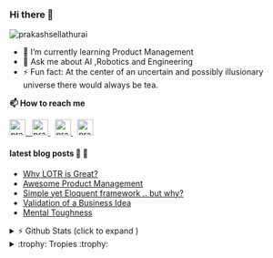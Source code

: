 ### Hi there 👋 

<img src="https://komarev.com/ghpvc/?username=prakashsellathurai" alt="prakashsellathurai" /> 


- 🌱 I’m currently learning Product Management
- 💬 Ask me about AI ,Robotics and Engineering
- ⚡ Fun fact: At the center of an uncertain and possibly illusionary universe there would always be tea.

<strong>📫 How to reach me </strong>


<p >
  <a href="https://www.prakashsellathurai.com">
  <img  alt="prakashsellathurai | Website" width="28" height="28" src="https://img.icons8.com/ios/50/000000/domain.png" />
  &nbsp;
  </a>
  <a href="https://dev.to/prakashsellathurai">
    <img src="https://d2fltix0v2e0sb.cloudfront.net/dev-badge.svg" alt="prakashsellathurai's DEV Profile" height="28" width="28">
  </a>
   &nbsp;
  <a href="https://www.linkedin.com/in/prakashsellathurai/">
 <img  alt="prakashsellathurai | LinkedIn" width="28" height="28"  src="https://img.icons8.com/fluent/48/000000/linkedin.png" />
   </a>
 &nbsp;
  <a href="https://twitter.com/prakash1729brt">
 <img  alt="prakash1729brt | Twitter" width="28" height="28" src="https://img.icons8.com/color/50/000000/twitter.png" />
  </a>

 </p>
 
#### latest blog posts :scroll: :scroll:
<!-- BLOG-POST-LIST:START -->
- [Why LOTR is Great?](https://www.prakashsellathurai.com/blog/2020/10/14/Why-lotr-is-great)
- [Awesome Product Management](https://www.prakashsellathurai.com/blog/2020/10/03/awesome-product-management)
- [Simple yet Eloquent framework .. but why?](https://www.prakashsellathurai.com/blog/2020/09/22/simple-yet-eloquent-framework-but-why)
- [Validation of a Business Idea](https://www.prakashsellathurai.com/blog/2020/01/17/idea-validation)
- [Mental Toughness](https://www.prakashsellathurai.com/blog/2018/04/11/mental-toughness)
<!-- BLOG-POST-LIST:END -->


<details>
 <summary> ⚡  Github Stats (click to expand )</summary>
 

<br>

<!--Waka readme workflow https://github.com/anmol098/waka-readme-stats/-->
<!--START_SECTION:waka-->
![Lines of code](https://img.shields.io/badge/From%20Hello%20World%20I%27ve%20Written-1.6%20million%20lines%20of%20code-blue)

**🐱 My Github Data** 

> 🏆 5 Contributions in the Year 2021
 > 
> 📦 368.9 kB Used in Github's Storage 
 > 
> 💼 Opted to Hire
 > 
> 📜 96 Public Repositories 
 > 
> 🔑 10 Private Repositories  
 > 
**I'm an Early 🐤** 

```text
🌞 Morning    58 commits     ██░░░░░░░░░░░░░░░░░░░░░░░   8.36% 
🌆 Daytime    395 commits    ██████████████░░░░░░░░░░░   56.92% 
🌃 Evening    199 commits    ███████░░░░░░░░░░░░░░░░░░   28.67% 
🌙 Night      42 commits     █░░░░░░░░░░░░░░░░░░░░░░░░   6.05%

```
📅 **I'm Most Productive on Saturday** 

```text
Monday       107 commits    ███░░░░░░░░░░░░░░░░░░░░░░   15.42% 
Tuesday      103 commits    ███░░░░░░░░░░░░░░░░░░░░░░   14.84% 
Wednesday    89 commits     ███░░░░░░░░░░░░░░░░░░░░░░   12.82% 
Thursday     53 commits     ██░░░░░░░░░░░░░░░░░░░░░░░   7.64% 
Friday       70 commits     ██░░░░░░░░░░░░░░░░░░░░░░░   10.09% 
Saturday     182 commits    ██████░░░░░░░░░░░░░░░░░░░   26.22% 
Sunday       90 commits     ███░░░░░░░░░░░░░░░░░░░░░░   12.97%

```


📊 **This Week I Spent My Time On** 

```text
```

**I Mostly Code in JavaScript** 

```text
JavaScript               12 repos            ██████░░░░░░░░░░░░░░░░░░░   26.67% 
Jupyter Notebook         10 repos            █████░░░░░░░░░░░░░░░░░░░░   22.22% 
Python                   9 repos             █████░░░░░░░░░░░░░░░░░░░░   20.0% 
TypeScript               3 repos             █░░░░░░░░░░░░░░░░░░░░░░░░   6.67% 
CSS                      2 repos             █░░░░░░░░░░░░░░░░░░░░░░░░   4.44%

```



<!--END_SECTION:waka-->
</details>

<details>
  <summary> :trophy: Tropies :trophy: </summary>
  
  <br>
  
  [![trophy](https://github-profile-trophy-wine.vercel.app/?username=prakashsellathurai)](https://github.com/prakashsellathurai/github-profile-trophy)
 </details>






